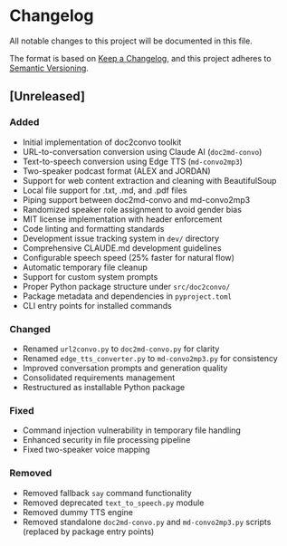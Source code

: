 # Changelog

All notable changes to this project will be documented in this file.

The format is based on [Keep a Changelog](https://keepachangelog.com/en/1.0.0/),
and this project adheres to [Semantic Versioning](https://semver.org/spec/v2.0.0.html).

## [Unreleased]

### Added

- Initial implementation of doc2convo toolkit
- URL-to-conversation conversion using Claude AI (`doc2md-convo`)
- Text-to-speech conversion using Edge TTS (`md-convo2mp3`)
- Two-speaker podcast format (ALEX and JORDAN)
- Support for web content extraction and cleaning with BeautifulSoup
- Local file support for .txt, .md, and .pdf files
- Piping support between doc2md-convo and md-convo2mp3
- Randomized speaker role assignment to avoid gender bias
- MIT license implementation with header enforcement
- Code linting and formatting standards
- Development issue tracking system in `dev/` directory
- Comprehensive CLAUDE.md development guidelines
- Configurable speech speed (25% faster for natural flow)
- Automatic temporary file cleanup
- Support for custom system prompts
- Proper Python package structure under `src/doc2convo/`
- Package metadata and dependencies in `pyproject.toml`
- CLI entry points for installed commands

### Changed

- Renamed `url2convo.py` to `doc2md-convo.py` for clarity
- Renamed `edge_tts_converter.py` to `md-convo2mp3.py` for consistency
- Improved conversation prompts and generation quality
- Consolidated requirements management
- Restructured as installable Python package

### Fixed

- Command injection vulnerability in temporary file handling
- Enhanced security in file processing pipeline
- Fixed two-speaker voice mapping

### Removed

- Removed fallback `say` command functionality
- Removed deprecated `text_to_speech.py` module
- Removed dummy TTS engine
- Removed standalone `doc2md-convo.py` and `md-convo2mp3.py` scripts (replaced by package entry points)
